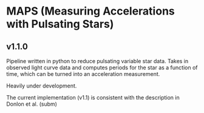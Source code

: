 # MAPS (Measuring Accelerations with Pulsating Stars)
## v1.1.0
Pipeline written in python to reduce pulsating variable star data. Takes in observed light curve data and computes periods for the star as a function of time, which can be turned into an acceleration measurement. 

Heavily under development. 

The current implementation (v1.1) is consistent with the description in Donlon et al. (subm)
